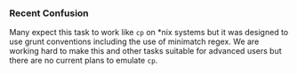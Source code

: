 ### Recent Confusion

Many expect this task to work like `cp` on *nix systems but it was designed to use grunt conventions including the use of minimatch regex. We are working hard to make this and other tasks suitable for advanced users but there are no current plans to emulate `cp`.
